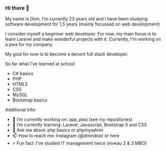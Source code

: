 ### Hi there 👋

My name is Dion, I'm currently 23 years old and I have been studying software development for 1,5 years (mainly focussed on web development)

I consider myself a beginner web developer. For now, my main focus is to learn Laravel and make wonderful projects with it. Currently, I'm working on a pwa for my company.

My goal for now is to become a decent full stack developer.

So far what I've learned at school:

- C# basics
- PHP
- HTML5
- CSS
- MySQL
- Bootstrap basics



Additional info:

- 🔭 I’m currently working on: app_pwa (see my repositories) 
- 🌱 I’m currently learning: Laravel, Javascript, Bootstrap 5 and CSS
- 💬 Ask me about: php basics or phpmyadmin
- 📫 How to reach me: Instagram (@dmindoo) or here
- ⚡ Fun fact: I've studied IT management twice (niveau 2 & 3 MBO)
